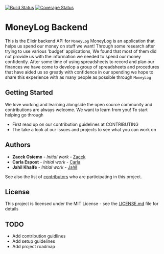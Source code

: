 [![Build Status](https://travis-ci.org/LittleKidogo/MoneyLog.svg?branch=develop)](https://travis-ci.org/LittleKidogo/MoneyLog)
[![Coverage Status](https://coveralls.io/repos/github/LittleKidogo/MoneyLog/badge.svg?branch=develop)](https://coveralls.io/github/LittleKidogo/MoneyLog?branch=develop)


# MoneyLog Backend

This is the Elixir backend API for `MoneyLog`
MoneyLog is an application that helps us spend our money on stuff we want!
Through some research after trying to use various 'budget' applications, We found that most of them did not provide us 
with the information we needed to spend our money confidently. After some time of using spreadsheets to record and plan our finances we have come to develop a group of spreadsheets and procedures that have aided us so greatly with confidence in our spending we hope to share this experience with as many people as possible through `MoneyLog`

## Getting Started

We love working and learning alongside the open source community and contributions are always welcome. We want to learn from you!
To start helping go through
- First read up on our contribution guidelines at CONTRIBUTING
- The take a look at our issues and projects to see what you can work on

## Authors

* **Zacck Osiemo** - *Initial work* - [Zacck](https://github.com/zacck )
* **Carla Espost** - *Initial work* - [Carla](https://github.com/CIEspost)
* **Jahil Khalfe** - *Initial work* - [Jahil](https://github.com/Cybot1711)

See also the list of [contributors](https://github.com/LittleKidogo/MoneyLog/graphs/contributors) who are participating in this project.

## License

This project is licensed under the MIT License - see the [LICENSE.md](LICENSE.md) file for details

## TODO
- Add contribution guidlines
- Add setup guidelines
- Add project roadmap
